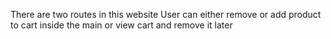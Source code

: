 There are two routes in this website
User can either remove or add product to cart inside the main
or view cart and remove it later